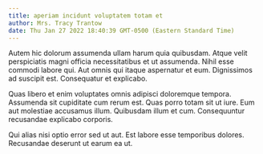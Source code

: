 ```yaml
---
title: aperiam incidunt voluptatem totam et
author: Mrs. Tracy Trantow
date: Thu Jan 27 2022 18:40:39 GMT-0500 (Eastern Standard Time)
---
```

Autem hic dolorum assumenda ullam harum quia quibusdam. Atque velit perspiciatis magni officia necessitatibus et ut assumenda. Nihil esse commodi labore qui. Aut omnis qui itaque aspernatur et eum. Dignissimos ad suscipit est. Consequatur et explicabo.

 Quas libero et enim voluptates omnis adipisci doloremque tempora. Assumenda sit cupiditate cum rerum est. Quas porro totam sit ut iure. Eum aut molestiae accusamus illum. Quibusdam illum et cum. Consequuntur recusandae explicabo corporis.

 Qui alias nisi optio error sed ut aut. Est labore esse temporibus dolores. Recusandae deserunt ut earum ea ut.